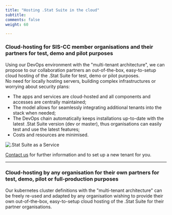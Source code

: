 ```yaml
---
title: "Hosting .Stat Suite in the cloud"
subtitle: 
comments: false
weight: 60

---
```


### Cloud-hosting for SIS-CC member organisations and their partners for test, demo and pilot purposes
Using our DevOps environment with the "multi-tenant architecture", we can propose to our collaboration partners an out-of-the-box, easy-to-setup cloud hosting of the .Stat Suite for test, demo or pilot purposes.  
No need for locally hosting servers, building complex infrastructures or worrying about security plans:

* The apps and services are cloud-hosted and all components and accesses are centrally maintained;
* The model allows for seamlessly integrating additional tenants into the stack when needed;
* The DevOps chain automatically keeps installations up-to-date with the latest .Stat Suite version (dev or master), thus organisations can easily test and use the latest features;
* Costs and resources are minimised.

![.Stat Suite as a Service](/dotstatsuite-documentation/images/as-a-service.png)

[Contact us](mailto:contact@siscc.org) for further information and to set up a new tenant for you.

---

### Cloud-hosting by any organisation for their own partners for test, demo, pilot or full-production purposes
Our kubernetes cluster definitions with the "multi-tenant architecture" can be freely re-used and adapted by any organisation wishing to provide their own out-of-the-box, easy-to-setup cloud hosting of the .Stat Suite for their partner organisations.
 
